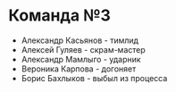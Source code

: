 # Команда №3
- Александр Касьянов - тимлид
- Алексей Гуляев - скрам-мастер
- Александр Мамлыго - ударник
- Вероника Карпова - догоняет
- Борис Бахлыков - выбыл из процесса
